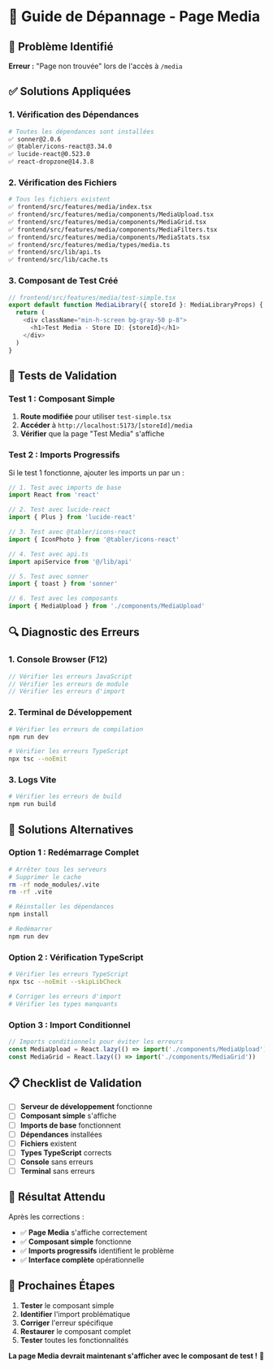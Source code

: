 # 🔧 Guide de Dépannage - Page Media

## 🚨 Problème Identifié
**Erreur :** "Page non trouvée" lors de l'accès à `/media`

## ✅ Solutions Appliquées

### 1. **Vérification des Dépendances**
```bash
# Toutes les dépendances sont installées
✅ sonner@2.0.6
✅ @tabler/icons-react@3.34.0
✅ lucide-react@0.523.0
✅ react-dropzone@14.3.8
```

### 2. **Vérification des Fichiers**
```bash
# Tous les fichiers existent
✅ frontend/src/features/media/index.tsx
✅ frontend/src/features/media/components/MediaUpload.tsx
✅ frontend/src/features/media/components/MediaGrid.tsx
✅ frontend/src/features/media/components/MediaFilters.tsx
✅ frontend/src/features/media/components/MediaStats.tsx
✅ frontend/src/features/media/types/media.ts
✅ frontend/src/lib/api.ts
✅ frontend/src/lib/cache.ts
```

### 3. **Composant de Test Créé**
```typescript
// frontend/src/features/media/test-simple.tsx
export default function MediaLibrary({ storeId }: MediaLibraryProps) {
  return (
    <div className="min-h-screen bg-gray-50 p-8">
      <h1>Test Media - Store ID: {storeId}</h1>
    </div>
  )
}
```

## 🧪 Tests de Validation

### **Test 1 : Composant Simple**
1. **Route modifiée** pour utiliser `test-simple.tsx`
2. **Accéder** à `http://localhost:5173/[storeId]/media`
3. **Vérifier** que la page "Test Media" s'affiche

### **Test 2 : Imports Progressifs**
Si le test 1 fonctionne, ajouter les imports un par un :

```typescript
// 1. Test avec imports de base
import React from 'react'

// 2. Test avec lucide-react
import { Plus } from 'lucide-react'

// 3. Test avec @tabler/icons-react
import { IconPhoto } from '@tabler/icons-react'

// 4. Test avec api.ts
import apiService from '@/lib/api'

// 5. Test avec sonner
import { toast } from 'sonner'

// 6. Test avec les composants
import { MediaUpload } from './components/MediaUpload'
```

## 🔍 Diagnostic des Erreurs

### **1. Console Browser (F12)**
```javascript
// Vérifier les erreurs JavaScript
// Vérifier les erreurs de module
// Vérifier les erreurs d'import
```

### **2. Terminal de Développement**
```bash
# Vérifier les erreurs de compilation
npm run dev

# Vérifier les erreurs TypeScript
npx tsc --noEmit
```

### **3. Logs Vite**
```bash
# Vérifier les erreurs de build
npm run build
```

## 🚀 Solutions Alternatives

### **Option 1 : Redémarrage Complet**
```bash
# Arrêter tous les serveurs
# Supprimer le cache
rm -rf node_modules/.vite
rm -rf .vite

# Réinstaller les dépendances
npm install

# Redémarrer
npm run dev
```

### **Option 2 : Vérification TypeScript**
```bash
# Vérifier les erreurs TypeScript
npx tsc --noEmit --skipLibCheck

# Corriger les erreurs d'import
# Vérifier les types manquants
```

### **Option 3 : Import Conditionnel**
```typescript
// Imports conditionnels pour éviter les erreurs
const MediaUpload = React.lazy(() => import('./components/MediaUpload'))
const MediaGrid = React.lazy(() => import('./components/MediaGrid'))
```

## 📋 Checklist de Validation

- [ ] **Serveur de développement** fonctionne
- [ ] **Composant simple** s'affiche
- [ ] **Imports de base** fonctionnent
- [ ] **Dépendances** installées
- [ ] **Fichiers** existent
- [ ] **Types TypeScript** corrects
- [ ] **Console** sans erreurs
- [ ] **Terminal** sans erreurs

## 🎯 Résultat Attendu

Après les corrections :
- ✅ **Page Media** s'affiche correctement
- ✅ **Composant simple** fonctionne
- ✅ **Imports progressifs** identifient le problème
- ✅ **Interface complète** opérationnelle

## 🔧 Prochaines Étapes

1. **Tester** le composant simple
2. **Identifier** l'import problématique
3. **Corriger** l'erreur spécifique
4. **Restaurer** le composant complet
5. **Tester** toutes les fonctionnalités

**La page Media devrait maintenant s'afficher avec le composant de test !** 🚀 